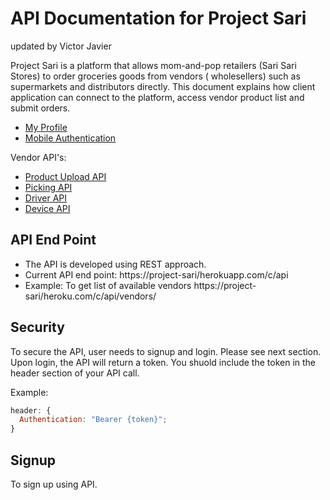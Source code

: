 # API Documentation for Project Sari

updated by Victor Javier

Project Sari is a platform that allows mom-and-pop retailers (Sari Sari Stores) to order groceries goods from vendors ( wholesellers) such as supermarkets and distributors directly. This document explains how client application can connect to the platform, access vendor product list and submit orders.

- [My Profile](/my_profile.md)
- [Mobile Authentication](/mobile.auth.md)

Vendor API's:

- [Product Upload API](/vendor/products_upload.md)
- [Picking API](/vendor/picking.md)
- [Driver API](/vendor/driver_api.md)
- [Device API](/vendor/device.md)

## API End Point

- The API is developed using REST approach.
- Current API end point: https://project-sari/herokuapp.com/c/api
- Example: To get list of available vendors https://project-sari/heroku.com/c/api/vendors/

## Security

To secure the API, user needs to signup and login. Please see next section. Upon login, the API will return a token. You shuold include the token in the header section of your API call.

Example:

```javascript
header: {
  Authentication: "Bearer {token}";
}
```

## Signup

To sign up using API.

```javacript

```
